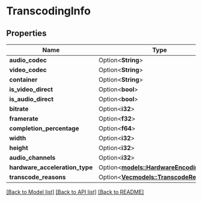 # TranscodingInfo

## Properties

Name | Type | Description | Notes
------------ | ------------- | ------------- | -------------
**audio_codec** | Option<**String**> |  | [optional]
**video_codec** | Option<**String**> |  | [optional]
**container** | Option<**String**> |  | [optional]
**is_video_direct** | Option<**bool**> |  | [optional]
**is_audio_direct** | Option<**bool**> |  | [optional]
**bitrate** | Option<**i32**> |  | [optional]
**framerate** | Option<**f32**> |  | [optional]
**completion_percentage** | Option<**f64**> |  | [optional]
**width** | Option<**i32**> |  | [optional]
**height** | Option<**i32**> |  | [optional]
**audio_channels** | Option<**i32**> |  | [optional]
**hardware_acceleration_type** | Option<[**models::HardwareEncodingType**](HardwareEncodingType.md)> |  | [optional]
**transcode_reasons** | Option<[**Vec<models::TranscodeReason>**](TranscodeReason.md)> |  | [optional]

[[Back to Model list]](../README.md#documentation-for-models) [[Back to API list]](../README.md#documentation-for-api-endpoints) [[Back to README]](../README.md)


